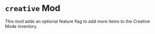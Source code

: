 # `creative` Mod
This mod adds an optional feature flag to add more items to the Creative Mode inventory.
